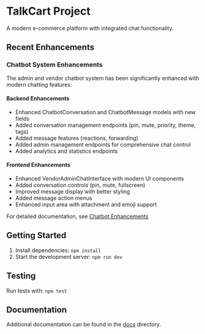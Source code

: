 # TalkCart Project

A modern e-commerce platform with integrated chat functionality.

## Recent Enhancements

### Chatbot System Enhancements

The admin and vendor chatbot system has been significantly enhanced with modern chatting features:

#### Backend Enhancements
- Enhanced ChatbotConversation and ChatbotMessage models with new fields
- Added conversation management endpoints (pin, mute, priority, theme, tags)
- Added message features (reactions, forwarding)
- Added admin management endpoints for comprehensive chat control
- Added analytics and statistics endpoints

#### Frontend Enhancements
- Enhanced VendorAdminChatInterface with modern UI components
- Added conversation controls (pin, mute, fullscreen)
- Improved message display with better styling
- Added message action menus
- Enhanced input area with attachment and emoji support

For detailed documentation, see [Chatbot Enhancements](docs/chatbot-enhancements.md)

## Getting Started

1. Install dependencies: `npm install`
2. Start the development server: `npm run dev`

## Testing

Run tests with: `npm test`

## Documentation

Additional documentation can be found in the [docs](docs/) directory.